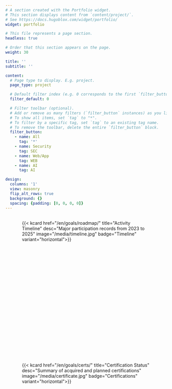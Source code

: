 ```yaml
---
# A section created with the Portfolio widget.
# This section displays content from `content/project/`.
# See https://docs.hugoblox.com/widget/portfolio/
widget: portfolio

# This file represents a page section.
headless: true

# Order that this section appears on the page.
weight: 30

title: ''
subtitle: ''

content:
  # Page type to display. E.g. project.
  page_type: project

  # Default filter index (e.g. 0 corresponds to the first `filter_button` instance below).
  filter_default: 0

  # Filter toolbar (optional).
  # Add or remove as many filters (`filter_button` instances) as you like.
  # To show all items, set `tag` to "*".
  # To filter by a specific tag, set `tag` to an existing tag name.
  # To remove the toolbar, delete the entire `filter_button` block.
  filter_button:
    - name: All
      tag: '*'
    - name: Security
      tag: SEC
    - name: Web/App
      tag: WEB
    - name: AI
      tag: AI

design:
  columns: '1'
  view: masonry
  flip_alt_rows: true
  background: {}
  spacing: {padding: [0, 0, 0, 0]}
---
```

<br>
<div class="kjh-timeline-wrap">
  <div class="kjh-timeline">
    {{< kcard href="/en/goals/roadmap/" title="Activity Timeline" desc="Major participation records from 2023 to 2025" image="/media/timeline.jpg" badge="Timeline" variant="horizontal">}}
  </div>
  <div class="kjh-timeline">
    {{< kcard href="/en/goals/certs/" title="Certification Status" desc="Summary of acquired and planned certifications" image="/media/certificate.jpg" badge="Certifications" variant="horizontal">}}
  </div>
</div>

<style>
.kjh-timeline-wrap {
  display: flex;
  flex-wrap: wrap;
  justify-content: center;
  gap: 1.5rem;
  margin-bottom: 2rem;
}

.kjh-timeline {
  flex: 1 1 400px;
  max-width: 400px;
  min-height: 420px; /* consistent card height */
  display: flex;
  flex-direction: column;
  justify-content: space-between;
}

.kjh-timeline .kcard {
  height: 100%;
  display: flex;
  flex-direction: column;
}

.kjh-timeline img {
  object-fit: cover;
  width: 100%;
  height: 200px; /* fixed uniform image height */
  border-radius: 12px 12px 0 0;
}

/* Portfolio filter chips use Bootstrap nav-pills (.nav-link). Force our point colors on hover/active. */
.home-section .isotope-filters .nav-pills .nav-link {
  border-radius: 12px;
  transition: all .25s ease-in-out;
}
/* Hover state */
.home-section .isotope-filters .nav-pills .nav-link:hover,
.home-section .isotope-filters .nav-pills .nav-link:focus {
  color: #fff !important;
  background: linear-gradient(90deg, #3A86FF 0%, #06D6A0 100%) !important;
  box-shadow: 0 8px 20px rgba(58,134,255,0.35);
  transform: translateY(-2px);
}

/* Active (selected) state */
.home-section .isotope-filters .nav-pills .nav-link.active,
.home-section .isotope-filters .nav-pills .show > .nav-link {
  color: #fff !important;
  background: linear-gradient(90deg, #3A86FF 0%, #06D6A0 100%) !important;
  box-shadow: 0 8px 20px rgba(58,134,255,0.35);
}

/* Keep supporting .btn markup just in case (some themes render buttons) */
.home-section .isotope-filters .btn:hover,
.home-section .isotope-filters .btn:focus,
.home-section .isotope-filters .btn.active {
  color: #fff !important;
  background: linear-gradient(90deg, #3A86FF 0%, #06D6A0 100%) !important;
  border-color: #3A86FF !important;
  box-shadow: 0 8px 20px rgba(58,134,255,0.35);
  transform: translateY(-2px);
}

/* Dark mode contrast */
.dark .home-section .isotope-filters .nav-pills .nav-link:hover,
.dark .home-section .isotope-filters .nav-pills .nav-link:focus,
.dark .home-section .isotope-filters .nav-pills .nav-link.active,
.dark .home-section .isotope-filters .btn:hover,
.dark .home-section .isotope-filters .btn:focus,
.dark .home-section .isotope-filters .btn.active {
  color: #ffffffff !important;
}

/* === Portfolio 필터 버튼 다크모드 보정 === */
.dark .isotope-filters button,
[data-theme="dark"] .isotope-filters button {
  color: #ffffff !important;                 /* 텍스트 흰색 */
  border-color: rgba(255, 255, 255, 1) !important;  /* 외곽선 은은한 흰색 */
  background: transparent !important;        /* 배경 투명하게 */
}

/* hover*/
.dark .isotope-filters button:hover,
[data-theme="dark"] .isotope-filters button:hover {
  color: #06D6A0 !important;                 /* 호버 시 포인트색 */
  border-color: #06D6A0 !important;
}

/* 선택된(active) 버튼 */
.dark .isotope-filters button.active,
[data-theme="dark"] .isotope-filters button.active {
  color: #ffffffff !important;                 /* 선택된 버튼 글자색 */
  background: linear-gradient(90deg, #06D6A0, #3A86FF) !important; /* 예쁜 그라데이션 */
  border: none !important;
}
</style>


<script>
/**
 * Hash-based portfolio filter
 * /project/#AI 처럼 들어오면 해당 필터 버튼을 자동 클릭
 */
(function () {
  document.addEventListener('DOMContentLoaded', function () {
    // 현재 페이지가 포트폴리오 섹션을 포함할 때만 동작
    var sec = document.querySelector('.home-section.wg-portfolio');
    if (!sec) return;

    // URL hash -> 'AI', 'NET' 등으로 정규화
    var raw = (location.hash || '').replace('#', '').trim();
    if (!raw) return;
    var hash = decodeURIComponent(raw).toUpperCase();

    // 1) data-filter 속성으로 먼저 찾기 (테마에 따라 ".AI" 또는 "AI")
    var btn =
      sec.querySelector('[data-filter="' + hash + '"]') ||
      sec.querySelector('[data-filter=".' + hash + '"]');

    // 2) 못 찾으면 라벨 텍스트로 탐색 (보안/네트워크/웹/앱/AI 등)
    if (!btn) {
      var candidates = sec.querySelectorAll(
        '.isotope-filters .nav-link, .isotope-filters .btn'
      );
      btn = Array.from(candidates).find(function (el) {
        return el.textContent.replace(/\s+/g, '').toUpperCase().includes(hash);
      });
    }

    // 3) 마지막으로 '전체'('*') 지원
    if (!btn && hash === '*' || hash === 'ALL') {
      btn =
        sec.querySelector('[data-filter="*"]') ||
        Array.from(
          sec.querySelectorAll('.isotope-filters .nav-link, .isotope-filters .btn')
        ).find(function (el) {
          return /전체|ALL/i.test(el.textContent);
        });
    }

    if (btn) {
      // 스크롤해서 섹션으로 가져오고 클릭
      sec.scrollIntoView({ behavior: 'smooth', block: 'start' });
      // 버튼이 Isotope 필터인 경우 click이 가장 호환성이 좋음
      setTimeout(function () {
        btn.click();
      }, 50);
    }
  });
})();
</script>